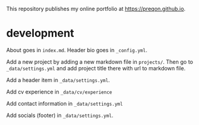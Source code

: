 This repository publishes my online portfolio at https://preqon.github.io. 

# development

About goes in `index.md`. Header bio goes in `_config.yml`.

Add a new project by adding a new markdown file in `projects/`. Then go to 
`_data/settings.yml` and add project title there with url to markdown file.

Add a header item in `_data/settings.yml`.

Add cv experience in `_data/cv/experience`

Add contact information in `_data/settings.yml`

Add socials (footer) in `_data/settings.yml`.